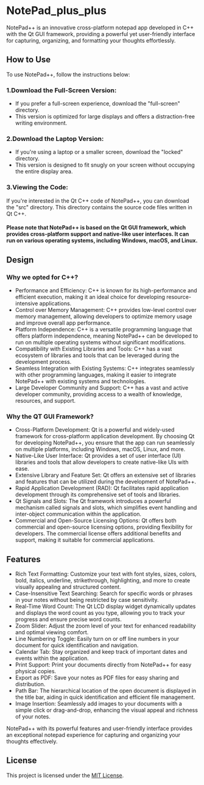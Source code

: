 # NotePad_plus_plus
NotePad++ is an innovative cross-platform notepad app developed in C++ with the Qt GUI framework, providing a powerful yet user-friendly interface for capturing, organizing, and formatting your thoughts effortlessly.

## How to Use
To use NotePad++, follow the instructions below:

### 1.Download the Full-Screen Version:

- If you prefer a full-screen experience, download the "full-screen" directory.
- This version is optimized for large displays and offers a distraction-free writing environment.
### 2.Download the Laptop Version:

- If you're using a laptop or a smaller screen, download the "locked" directory.
- This version is designed to fit snugly on your screen without occupying the entire display area.
### 3.Viewing the Code:

If you're interested in the Qt C++ code of NotePad++, you can download the "src" directory.
This directory contains the source code files written in Qt C++.
#### Please note that NotePad++ is based on the Qt GUI framework, which provides cross-platform support and native-like user interfaces. It can run on various operating systems, including Windows, macOS, and Linux.

## Design

### Why we opted for C++?

- Performance and Efficiency: C++ is known for its high-performance and efficient execution, making it an ideal choice for developing resource-intensive applications.
- Control over Memory Management: C++ provides low-level control over memory management, allowing developers to optimize memory usage and improve overall app performance.
- Platform Independence: C++ is a versatile programming language that offers platform independence, meaning NotePad++ can be developed to run on multiple operating systems without significant modifications.
- Compatibility with Existing Libraries and Tools: C++ has a vast ecosystem of libraries and tools that can be leveraged during the development process.
- Seamless Integration with Existing Systems: C++ integrates seamlessly with other programming languages, making it easier to integrate NotePad++ with existing systems and technologies.
- Large Developer Community and Support: C++ has a vast and active developer community, providing access to a wealth of knowledge, resources, and support.

### Why the QT GUI Framework?

- Cross-Platform Development: Qt is a powerful and widely-used framework for cross-platform application development. By choosing Qt for developing NotePad++, you ensure that the app can run seamlessly on multiple platforms, including Windows, macOS, Linux, and more.
- Native-Like User Interface: Qt provides a set of user interface (UI) libraries and tools that allow developers to create native-like UIs with ease.
- Extensive Library and Feature Set: Qt offers an extensive set of libraries and features that can be utilized during the development of NotePad++.
- Rapid Application Development (RAD): Qt facilitates rapid application development through its comprehensive set of tools and libraries.
- Qt Signals and Slots: The Qt framework introduces a powerful mechanism called signals and slots, which simplifies event handling and inter-object communication within the application.
- Commercial and Open-Source Licensing Options: Qt offers both commercial and open-source licensing options, providing flexibility for developers. The commercial license offers additional benefits and support, making it suitable for commercial applications.

## Features

- Rich Text Formatting: Customize your text with font styles, sizes, colors, bold, italics, underline, strikethrough, highlighting, and more to create visually appealing and structured content.
- Case-Insensitive Text Searching: Search for specific words or phrases in your notes without being restricted by case sensitivity.
- Real-Time Word Count: The Qt LCD display widget dynamically updates and displays the word count as you type, allowing you to track your progress and ensure precise word counts.
- Zoom Slider: Adjust the zoom level of your text for enhanced readability and optimal viewing comfort.
- Line Numbering Toggle: Easily turn on or off line numbers in your document for quick identification and navigation.
- Calendar Tab: Stay organized and keep track of important dates and events within the application.
- Print Support: Print your documents directly from NotePad++ for easy physical copies.
- Export as PDF: Save your notes as PDF files for easy sharing and distribution.
- Path Bar: The hierarchical location of the open document is displayed in the title bar, aiding in quick identification and efficient file management.
- Image Insertion: Seamlessly add images to your documents with a simple click or drag-and-drop, enhancing the visual appeal and richness of your notes.

NotePad++ with its powerful features and user-friendly interface provides an exceptional notepad experience for capturing and organizing your thoughts effectively.

## License

This project is licensed under the [MIT License](LICENSE).
